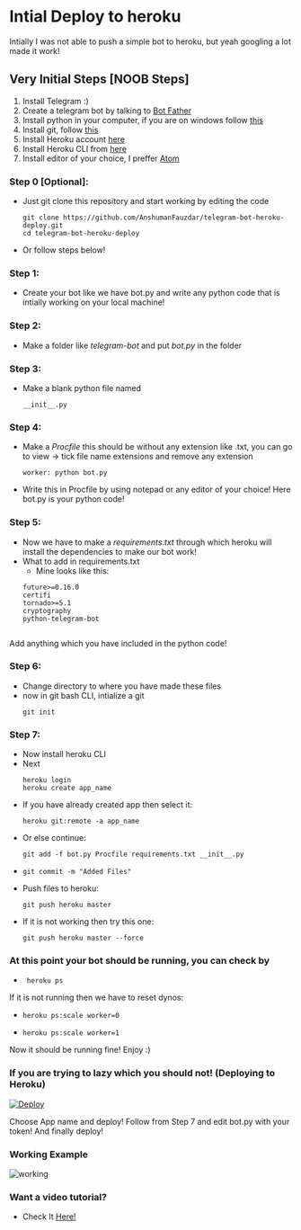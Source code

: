 # Intial Deploy to heroku
Intially I was not able to push a simple bot to heroku, but yeah googling a lot made it work!

## Very Initial Steps [NOOB Steps]
1. Install Telegram :)
2. Create a telegram bot by talking to [Bot Father](https://t.me/botfather)
3. Install python in your computer, if you are on windows follow [this](https://www.python.org/downloads/windows/)
4. Install git, follow [this](https://git-scm.com/download/win)
5. Install Heroku account [here](https://signup.heroku.com/login)
6. Install Heroku CLI from [here](https://devcenter.heroku.com/articles/heroku-cli)
7. Install editor of your choice, I preffer [Atom](https://atom.io)

### Step 0 [Optional]:

- Just git clone this repository and start working by editing the code
   ```shell
   git clone https://github.com/AnshumanFauzdar/telegram-bot-heroku-deploy.git
   cd telegram-bot-heroku-deploy
- Or follow steps below!   
   
### Step 1:

- Create your bot like we have bot.py and write any python code that is intially working on your local machine!
### Step 2:

- Make a folder like *telegram-bot* and put *bot.py* in the folder
### Step 3:

- Make a blank python file named 
   ```shell
   __init__.py
### Step 4:

- Make a *Procfile* this should be without any extension like .txt, you can go to view -> tick file name extensions and remove any extension
   ```shell
   worker: python bot.py
- Write this in Procfile by using notepad or any editor of your choice! Here bot.py is your python code!
### Step 5:

- Now we have to make a *requirements.txt* through which heroku will install the dependencies to make our bot work!
- What to add in requirements.txt
  - Mine looks like this:
  ```shell
  future>=0.16.0
  certifi
  tornado>=5.1
  cryptography
  python-telegram-bot
 
 Add anything which you have included in the python code!

### Step 6:
- Change directory to where you have made these files
- now in git bash CLI, intialize a git
  ```shell
  git init
  
### Step 7:
- Now install heroku CLI
- Next
  ```shell
  heroku login
  heroku create app_name
- If you have already created app then select it:
  ```shell
  heroku git:remote -a app_name
- Or else continue:
  ```shell
  git add -f bot.py Procfile requirements.txt __init__.py
- ```shell
  git commit -m "Added Files"
- Push files to heroku:
  ```shell
  git push heroku master
- If it is not working then try this one:
   ```shell
   git push heroku master --force
### At this point your bot should be running, you can check by
-  ```shell
    heroku ps
If it is not running then we have to reset dynos:
- ```shell
  heroku ps:scale worker=0
- ```shell
  heroku ps:scale worker=1
Now it should be running fine! Enjoy :)  

### If you are trying to lazy which you should not! (Deploying to Heroku)

[![Deploy](https://www.herokucdn.com/deploy/button.svg)](https://heroku.com/deploy?template=https://github.com/AnshumanFauzdar/telegram-bot-heroku-deploy/blob/master)

Choose App name and deploy!
Follow from Step 7 and edit bot.py with your token!
And finally deploy!

### Working Example

![working](https://github.com/AnshumanFauzdar/telegram-bot-heroku-deploy/blob/master/Working.gif)

### Want a video tutorial?
- Check It [Here!](https://github.com/AnshumanFauzdar/telegram-bot-heroku-deploy/issues/1)
